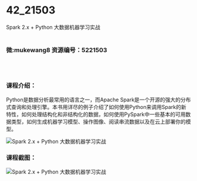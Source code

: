 # 42_21503
Spark 2.x + Python 大数据机器学习实战
<br/></br>
<h3>微:mukewang8 资源编号：5221503</h3>
<br/></br>
<h3>课程介绍：</h3>
<p>Python是数据分析最常用的语言之一，而Apache Spark是一个开源的强大的分布式查询和处理引擎。本书用详尽的例子介绍了如何使用Python来调用Spark的新特性，如何处理结构化和非结构化的数据，如何使用PySpark中一些基本的可用数据类型，如何生成<a title="查看与 机器学习 相关的文章" target="_blank">机器学习</a>模型、操作图像、阅读串流数据以及在云上部署你的模型。</p>
<p><img src="https://www.ko996.com/wp-content/uploads/img/2021/11/1-6-300x167.png" alt="Spark 2.x + Python 大数据机器学习实战"></p>
<div class="info-desc">
<h3>课程截图：</h3>
<p><img src="https://www.ko996.com/wp-content/uploads/img/2021/11/2-5.png" alt="Spark 2.x + Python 大数据机器学习实战"></p>


			
</div>
